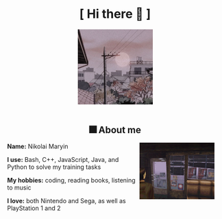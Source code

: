 
<body>
<h1 align="center">[  Hi there 🐙 ]</h1>

<div align="center">
    <img src="assets/sun.jpg" align="center" width="175">
</div>
<br>

<div>
<h2 align="center"> 🎆 About me </h2>

<div align="center" style="padding-left: 20px; padding-right: 20px;">
    <img src="assets/sh.png" align="right" width="175">
</div>
<b>Name:</b> Nikolai Maryin

<b>I use:</b> Bash, C++, JavaScript, Java, and Python to solve my training tasks

<b>My hobbies:</b> coding, reading books, listening to music

<b>I love:</b> both Nintendo and Sega, as well as PlayStation 1 and 2

<br><br><br>
</div>

</body>